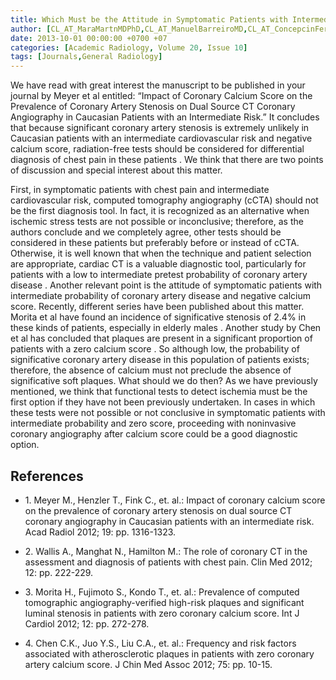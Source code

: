 ```yaml
---
title: Which Must be the Attitude in Symptomatic Patients with Intermediate Risk and Negative Calcium Score?
author: [CL_AT_MaraMartnMDPhD,CL_AT_ManuelBarreiroMD,CL_AT_ConcepcinFernndezCimadevillaMD,CL_AT_CeciliaCorrosMD,CL_AT_LuisHLuyoMDPhD,CL_AT_JosLuisLambertMDPhD]
date: 2013-10-01 00:00:00 +0700 +07
categories: [Academic Radiology, Volume 20, Issue 10]
tags: [Journals,General Radiology]
---
```

We have read with great interest the manuscript to be published in your journal by Meyer et al entitled: “Impact of Coronary Calcium Score on the Prevalence of Coronary Artery Stenosis on Dual Source CT Coronary Angiography in Caucasian Patients with an Intermediate Risk.” It concludes that because significant coronary artery stenosis is extremely unlikely in Caucasian patients with an intermediate cardiovascular risk and negative calcium score, radiation-free tests should be considered for differential diagnosis of chest pain in these patients . We think that there are two points of discussion and special interest about this matter.

First, in symptomatic patients with chest pain and intermediate cardiovascular risk, computed tomography angiography (cCTA) should not be the first diagnosis tool. In fact, it is recognized as an alternative when ischemic stress tests are not possible or inconclusive; therefore, as the authors conclude and we completely agree, other tests should be considered in these patients but preferably before or instead of cCTA. Otherwise, it is well known that when the technique and patient selection are appropriate, cardiac CT is a valuable diagnostic tool, particularly for patients with a low to intermediate pretest probability of coronary artery disease . Another relevant point is the attitude of symptomatic patients with intermediate probability of coronary artery disease and negative calcium score. Recently, different series have been published about this matter. Morita et al have found an incidence of significative stenosis of 2.4% in these kinds of patients, especially in elderly males . Another study by Chen et al has concluded that plaques are present in a significant proportion of patients with a zero calcium score . So although low, the probability of significative coronary artery disease in this population of patients exists; therefore, the absence of calcium must not preclude the absence of significative soft plaques. What should we do then? As we have previously mentioned, we think that functional tests to detect ischemia must be the first option if they have not been previously undertaken. In cases in which these tests were not possible or not conclusive in symptomatic patients with intermediate probability and zero score, proceeding with noninvasive coronary angiography after calcium score could be a good diagnostic option.

## References

- 1\. Meyer M., Henzler T., Fink C., et. al.: Impact of coronary calcium score on the prevalence of coronary artery stenosis on dual source CT coronary angiography in Caucasian patients with an intermediate risk. Acad Radiol 2012; 19: pp. 1316-1323.


- 2\. Wallis A., Manghat N., Hamilton M.: The role of coronary CT in the assessment and diagnosis of patients with chest pain. Clin Med 2012; 12: pp. 222-229.


- 3\. Morita H., Fujimoto S., Kondo T., et. al.: Prevalence of computed tomographic angiography-verified high-risk plaques and significant luminal stenosis in patients with zero coronary calcium score. Int J Cardiol 2012; 12: pp. 272-278.


- 4\. Chen C.K., Juo Y.S., Liu C.A., et. al.: Frequency and risk factors associated with atherosclerotic plaques in patients with zero coronary artery calcium score. J Chin Med Assoc 2012; 75: pp. 10-15.